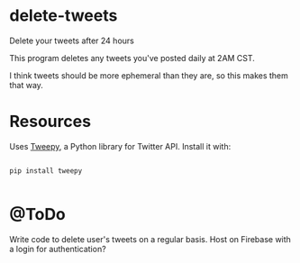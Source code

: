 # delete-tweets
Delete your tweets after 24 hours

This program deletes any tweets you've posted daily at 2AM CST.

I think tweets should be more ephemeral than they are, so this makes them that way.

# Resources

Uses <a href="https://github.com/tweepy/tweepy">Tweepy</a>, a Python library for Twitter API. Install it with: 

```

pip install tweepy


```

# @ToDo

Write code to delete user's tweets on a regular basis. Host on Firebase with a login for authentication?
